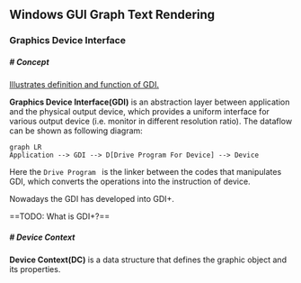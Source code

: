 ## Windows GUI Graph Text Rendering

### Graphics Device Interface

##### # Concept

<u>Illustrates definition and function of GDI.</u>

**Graphics Device Interface(GDI)** is an abstraction layer between application and the physical output device, which provides a uniform interface for various output device (i.e. monitor in different resolution ratio). The dataflow can be shown as following diagram:

```mermaid
graph LR
Application --> GDI --> D[Drive Program For Device] --> Device
```

Here the `Drive Program ` is the linker between the codes that manipulates GDI, which converts the operations into the instruction of device.

Nowadays the GDI has developed into GDI+.

==TODO: What is GDI+?==



##### # Device Context

**Device Context(DC)** is a data structure that defines the graphic object and its properties.


